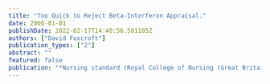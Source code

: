 ```yaml
---
title: "Too Quick to Reject Beta-Interferon Appraisal."
date: 2000-01-01
publishDate: 2022-02-17T14:48:56.581185Z
authors: ["David Foxcroft"]
publication_types: ["2"]
abstract: ""
featured: false
publication: "*Nursing standard (Royal College of Nursing (Great Britain): 1987)*"
---
```


